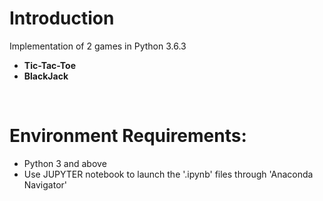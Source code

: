 # Introduction
Implementation of 2 games in Python 3.6.3<br/>
<ul>
<li><strong>Tic-Tac-Toe</strong></li>
<li><strong>BlackJack</strong></li>
</ul>
<br/>

# Environment Requirements:
<ul>
<li>Python 3 and above</li>
<li>Use JUPYTER notebook to launch the '.ipynb' files through 'Anaconda Navigator'</li>
</ul>
